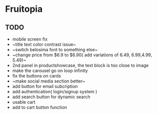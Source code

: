 # Fruitopia

## TODO
- mobile screen fix
- ~title text color contrast issue~
- ~switch belosima font to something else~
- ~change price from $6.9 to $6.90( add variations of 6.49, 6.99,4.99, 5.49)~
- 2nd panel in productshowcase, the text block is too close to image
- make the carousel go on loop infintly
- fix the buttons on cards
- ~make social media section better~
- add button for email subcription
- add authentication( login/signup system )
- add search button for dynamic search
- usable cart
- add to cart button function
